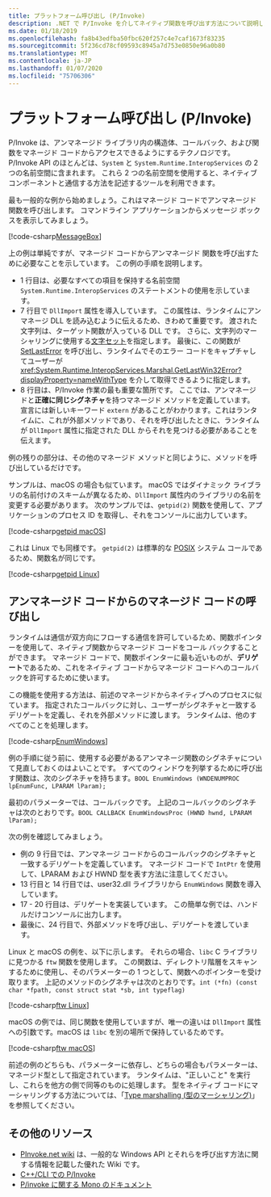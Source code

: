 ```yaml
---
title: プラットフォーム呼び出し (P/Invoke)
description: .NET で P/Invoke を介してネイティブ関数を呼び出す方法について説明します。
ms.date: 01/18/2019
ms.openlocfilehash: fa8b43edfba50fbc620f257c4e7caf1673f83235
ms.sourcegitcommit: 5f236cd78cf09593c8945a7d753e0850e96a0b80
ms.translationtype: MT
ms.contentlocale: ja-JP
ms.lasthandoff: 01/07/2020
ms.locfileid: "75706306"
---
```

# <a name="platform-invoke-pinvoke"></a>プラットフォーム呼び出し (P/Invoke)

P/Invoke は、アンマネージド ライブラリ内の構造体、コールバック、および関数をマネージド コードからアクセスできるようにするテクノロジです。 P/Invoke API のほとんどは、`System` と `System.Runtime.InteropServices` の 2 つの名前空間に含まれます。 これら 2 つの名前空間を使用すると、ネイティブ コンポーネントと通信する方法を記述するツールを利用できます。

最も一般的な例から始めましょう。これはマネージド コードでアンマネージド 関数を呼び出します。 コマンドライン アプリケーションからメッセージ ボックスを表示してみましょう。

[!code-csharp[MessageBox](~/samples/snippets/standard/interop/pinvoke/messagebox.cs)]

上の例は単純ですが、マネージド コードからアンマネージド 関数を呼び出すために必要なことを示しています。 この例の手順を説明します。

- 1 行目は、必要なすべての項目を保持する名前空間 `System.Runtime.InteropServices` のステートメントの使用を示しています。
- 7 行目で `DllImport` 属性を導入しています。 この属性は、ランタイムにアンマネージ DLL を読み込むように伝えるため、きわめて重要です。 渡された文字列は、ターゲット関数が入っている DLL です。 さらに、文字列のマーシャリングに使用する[文字セット](./charset.md)を指定します。 最後に、この関数が [SetLastError](/windows/desktop/api/errhandlingapi/nf-errhandlingapi-setlasterror) を呼び出し、ランタイムでそのエラー コードをキャプチャしてユーザーが <xref:System.Runtime.InteropServices.Marshal.GetLastWin32Error?displayProperty=nameWithType> を介して取得できるように指定します。
- 8 行目は、P/Invoke 作業の最も重要な箇所です。 ここでは、アンマネージドと**正確に同じシグネチャ**を持つマネージド メソッドを定義しています。 宣言には新しいキーワード `extern` があることがわかります。これはランタイムに、これが外部メソッドであり、それを呼び出したときに、ランタイムが `DllImport` 属性に指定された DLL からそれを見つける必要があることを伝えます。

例の残りの部分は、その他のマネージド メソッドと同じように、メソッドを呼び出しているだけです。

サンプルは、macOS の場合も似ています。 macOS ではダイナミック ライブラリの名前付けのスキームが異なるため、`DllImport` 属性内のライブラリの名前を変更する必要があります。 次のサンプルでは、`getpid(2)` 関数を使用して、アプリケーションのプロセス ID を取得し、それをコンソールに出力しています。

[!code-csharp[getpid macOS](~/samples/snippets/standard/interop/pinvoke/getpid-macos.cs)]

これは Linux でも同様です。 `getpid(2)` は標準的な [POSIX](https://en.wikipedia.org/wiki/POSIX) システム コールであるため、関数名が同じです。

[!code-csharp[getpid Linux](~/samples/snippets/standard/interop/pinvoke/getpid-linux.cs)]

## <a name="invoking-managed-code-from-unmanaged-code"></a>アンマネージド コードからのマネージド コードの呼び出し

ランタイムは通信が双方向にフローする通信を許可しているため、関数ポインターを使用して、ネイティブ関数からマネージド コードをコール バックすることができます。 マネージド コードで、関数ポインターに最も近いものが、**デリゲート**であるため、これをネイティブ コードからマネージド コードへのコールバックを許可するために使います。

この機能を使用する方法は、前述のマネージドからネイティブへのプロセスに似ています。 指定されたコールバックに対し、ユーザーがシグネチャと一致するデリゲートを定義し、それを外部メソッドに渡します。 ランタイムは、他のすべてのことを処理します。

[!code-csharp[EnumWindows](~/samples/snippets/standard/interop/pinvoke/enumwindows.cs)]

例の手順に従う前に、使用する必要があるアンマネージ関数のシグネチャについて見直しておくのはよいことです。 すべてのウィンドウを列挙するために呼び出す関数は、次のシグネチャを持ちます。`BOOL EnumWindows (WNDENUMPROC lpEnumFunc, LPARAM lParam);`

最初のパラメーターでは、コールバックです。 上記のコールバックのシグネチャは次のとおりです。`BOOL CALLBACK EnumWindowsProc (HWND hwnd, LPARAM lParam);`

次の例を確認してみましょう。

- 例の 9 行目では、アンマネージ コードからのコールバックのシグネチャと一致するデリゲートを定義しています。 マネージド コードで `IntPtr` を使用して、LPARAM および HWND 型を表す方法に注意してください。
- 13 行目と 14 行目では、user32.dll ライブラリから `EnumWindows` 関数を導入しています。
- 17 - 20 行目は、デリゲートを実装しています。 この簡単な例では、ハンドルだけコンソールに出力します。
- 最後に、24 行目で、外部メソッドを呼び出し、デリゲートを渡しています。

Linux と macOS の例を、以下に示します。 それらの場合、`libc` C ライブラリに見つかる `ftw` 関数を使用します。 この関数は、ディレクトリ階層をスキャンするために使用し、そのパラメーターの 1 つとして、関数へのポインターを受け取ります。 上記のメソッドのシグネチャは次のとおりです。`int (*fn) (const char *fpath, const struct stat *sb, int typeflag)`

[!code-csharp[ftw Linux](~/samples/snippets/standard/interop/pinvoke/ftw-linux.cs)]

macOS の例では、同じ関数を使用していますが、唯一の違いは `DllImport` 属性への引数です。macOS は `libc` を別の場所で保持しているためです。

[!code-csharp[ftw macOS](~/samples/snippets/standard/interop/pinvoke/ftw-macos.cs)]

前述の例のどちらも、パラメーターに依存し、どちらの場合もパラメーターは、マネージド型として指定されています。 ランタイムは、"正しいこと" を実行し、これらを他方の側で同等のものに処理します。 型をネイティブ コードにマーシャリングする方法については、「[Type marshalling (型のマーシャリング)](type-marshaling.md)」を参照してください。

## <a name="more-resources"></a>その他のリソース

- [PInvoke.net wiki](https://www.pinvoke.net/) は、一般的な Windows API とそれらを呼び出す方法に関する情報を記載した優れた Wiki です。
- [C++/CLI での P/Invoke](/cpp/dotnet/native-and-dotnet-interoperability)
- [P/invoke に関する Mono のドキュメント](https://www.mono-project.com/docs/advanced/pinvoke/)
